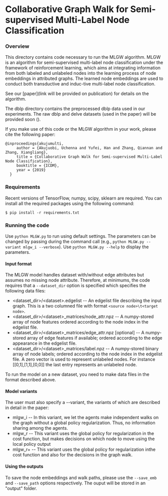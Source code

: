 # Collaborative Graph Walk for Semi-supervised Multi-Label Node Classification

### Overview

This directory contains code necessary to run the MLGW algorithm.
MLGW is an algorithm for semi-supervised multi-label node classification under the framework of reinforcement learning, which aims at integrating information from both labeled and unlabeled nodes into the learning process of node embeddings in attributed graphs. The learned node
embeddings are used to conduct both transductive and induc-tive multi-label node classification.

See our [paper](link will be provided on publication) for details on the algorithm.

The dblp directory contains the preprocessed dblp data used in our experiments.
The raw dblp and delve datasets (used in the paper) will be provided soon ().

If you make use of this code or the MLGW algorithm in your work, please cite the following paper:

	@inproceedings{akujumulti,
	     author = {Akujuobi, Uchenna and Yufei, Han and Zhang, Qiannan and Zhang, Xiangliang},
	     title = {Collaborative Graph Walk for Semi-supervised Multi-Label Node Classification},
	     booktitle = {ICDM},
	     year = {2019}
	  }

### Requirements

Recent versions of TensorFlow, numpy, scipy, sklearn are required. You can install all the required packages using the following command:

	$ pip install -r requirements.txt


### Running the code

Use `python MLGW.py` to run using default settings. The parameters can be changed by passing during the command call (e.g., `python MLGW.py --variant mlgw_i --verbose`). Use `python MLGW.py --help` to display the parameters.

#### Input format
The MLGW model handles dataset with/without edge attributes but assumes no missing node attribute. Therefore, at minimums, the code requires that a `--dataset_dir` option is specified which specifies the following data files:

* <dataset_dir>/\<dataset>.edgelist -- An edgelist file describing the input graph. This is a two columned file with format `<source node>\t<target node>`.
* <dataset_dir>/\<dataset>_matrices/node_attr.npz -- A numpy-stored array of node features ordered according to the node index in the edgelist file.
* <dataset_dir>/\<dataset>_matrices/edge_attr.npz [optional] -- A numpy-stored array of edge features if available; ordered according to the edge appearance in the edgelist file.
* <dataset_dir>/\<dataset>_matrices/label.npz -- A numpy-stored binary array of node labels; ordered according to the node index in the edgelist file. A zero vector is used to represent unlabeled nodes. For instance [[0,1],[1,1],[0,0]] the last entry represents an unlabeled node.

To run the model on a new dataset, you need to make data files in the format described above.

#### Model variants
The user must also specify a --variant, the variants of which are described in detail in the paper:
* mlgw_i -- In this variant, we let the agents make independent walks on the graph without a global policy regularization. Thus, no information sharing among the agents.
* mlgw_r -- This variant uses the global policy for regularization in the cost function, but makes decisions on which node to move using the local policy output
* mlgw_r+ -- This variant uses the global policy for regularization inthe cost function and also for the decisions in the graph walk.

#### Using the outputs

To save the node embeddings and walk paths, please use the `--save_emb` and `--save_path` options respectively. The ouput will be stored in an "output" folder.


